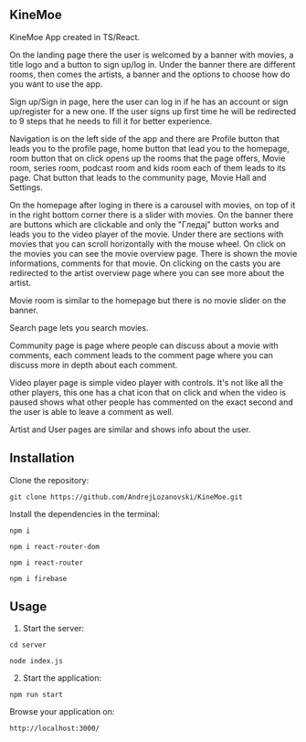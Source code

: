 ## KineMoe

KineMoe App created in TS/React.

On the landing page there the user is welcomed by a banner with movies, a title logo and a button to sign up/log in.
Under the banner there are different rooms, then comes the artists, a banner and the options to choose how do you want to use the app.

Sign up/Sign in page, here the user can log in if he has an account or sign up/register for a new one. If the user signs up first time he will be redirected to 9 steps that he needs to fill it for better experience.

Navigation is on the left side of the app and there are Profile button that leads you to the profile page, home button that lead you to the homepage, room button that on click opens up the rooms that the page offers, Movie room, series room, podcast room and kids room each of them leads to its page. Chat button that leads to the community page, Movie Hall and Settings.

On the homepage after loging in there is a carousel with movies, on top of it in the right bottom corner there is a slider with movies. On the banner there are buttons which are clickable and only the "Гледај" button works and leads you to the video player of the movie. Under there are sections with movies that you can scroll horizontally with the mouse wheel. On click on the movies you can see the movie overview page. There is shown the movie informations, comments for that movie. On clicking on the casts you are redirected to the artist overview page where you can see more about the artist.

Movie room is similar to the homepage but there is no movie slider on the banner.

Search page lets you search movies.

Community page is page where people can discuss about a movie with comments, each comment leads to the comment page where you can discuss more in depth about each comment.

Video player page is simple video player with controls. It's not like all the other players, this one has a chat icon that on click and when the video is paused shows what other people has commented on the exact second and the user is able to leave a comment as well.

Artist and User pages are similar and shows info about the user.

## Installation

Clone the repository:

```
git clone https://github.com/AndrejLozanovski/KineMoe.git
```

Install the dependencies in the terminal:

`npm i`

`npm i react-router-dom`

`npm i react-router`

`npm i firebase`

## Usage

1. Start the server: 

`cd server`

`node index.js`

2. Start the application:

`npm run start`

Browse your application on:

`http://localhost:3000/`
